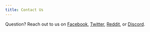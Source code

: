 ```yaml
---
title: Contact Us
---
```


Question? Reach out to us on [Facebook](https://www.facebook.com/ubccsss),
[Twitter](https://twitter.com/ubccsss),
[Reddit](https://reddit.com/r/ubccsss), or
[Discord](https://discord.gg/PrY64b).


[comment]: <> (`csss [at] ubccsss [dot] org`)
